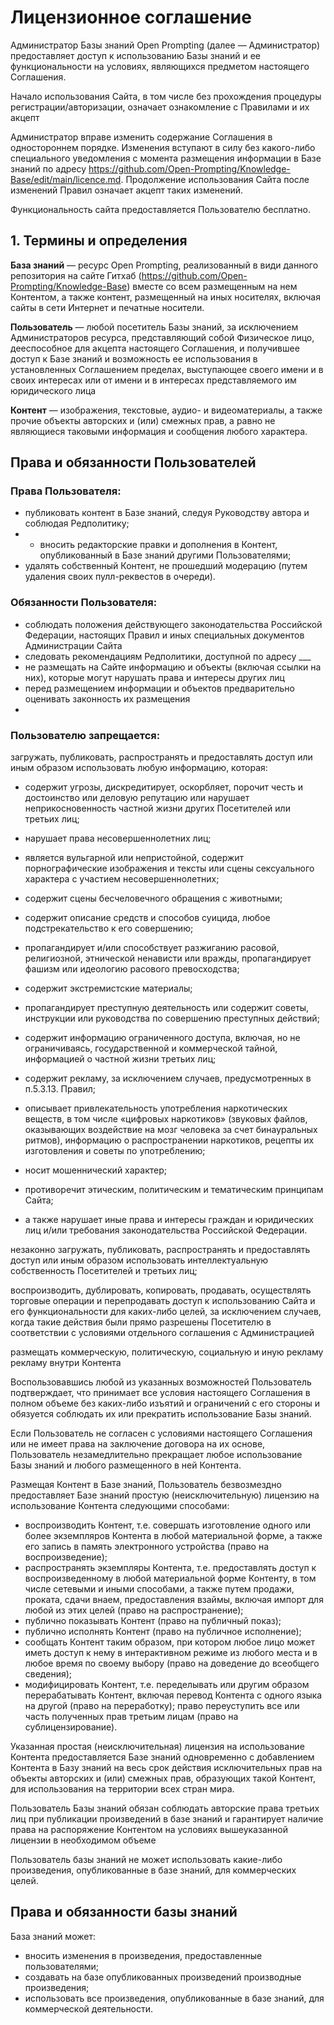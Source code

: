 # Лицензионное соглашение

Администратор Базы знаний Open Prompting (далее — Администратор) предоставляет доступ к использованию Базы знаний и ее функциональности на условиях, являющихся предметом настоящего Соглашения. 

Начало использования Сайта, в том числе без прохождения процедуры регистрации/авторизации, означает ознакомление с Правилами и их акцепт

Администратор вправе изменить содержание Соглашения в одностороннем порядке. Изменения вступают в силу без какого-либо специального уведомления с момента размещения информации в Базе знаний по адресу https://github.com/Open-Prompting/Knowledge-Base/edit/main/licence.md. Продолжение использования Сайта после изменений Правил означает акцепт таких изменений.

Функциональность сайта предоставляется Пользователю бесплатно.

## 1. Термины и определения

**База знаний** — ресурс Open Prompting, реализованный в види данного репозитория на сайте Гитхаб (https://github.com/Open-Prompting/Knowledge-Base) вместе со всем размещенным на нем Контентом, а также контент, размещенный на иных носителях, включая сайты в сети Интернет и печатные носители.

**Пользователь** — любой посетитель Базы знаний, за исключением Администраторов ресурса, представляющий собой Физическое лицо, дееспособное для акцепта настоящего Соглашения, и получившее доступ к Базе знаний и возможность ее использования в установленных Соглашением пределах, выступающее своего имени и в своих интересах или от имени и в интересах представляемого им юридического лица

**Контент** — изображения, текстовые, аудио- и видеоматериалы, а также прочие объекты авторских и (или) смежных прав, а равно не являющиеся таковыми информация и сообщения любого характера.

## Права и обязанности Пользователей

### Права Пользователя:
  * публиковать контент в Базе знаний, следуя Руководству автора и соблюдая Редполитику;
  *   * вносить редакторские правки и дополнения в Контент, опубликованный в Базе знаний другими Пользователями;
  * удалять собственный Контент, не прошедший модерацию (путем удаления своих пулл-реквестов в очереди).

### Обязанности Пользователя:
  * соблюдать положения действующего законодательства Российской Федерации, настоящих Правил и иных специальных документов Администрации Сайта
  * следовать рекомендациям Редполитики, доступной по адресу ___
  * не размещать на Сайте информацию и объекты (включая ссылки на них), которые могут нарушать права и интересы других лиц
  * перед размещением информации и объектов предварительно оценивать законность их размещения
  * 

### Пользователю запрещается:
загружать, публиковать, распространять и предоставлять доступ или иным образом использовать любую информацию, которая:

  * содержит угрозы, дискредитирует, оскорбляет, порочит честь и достоинство или деловую репутацию или нарушает неприкосновенность частной жизни других Посетителей или третьих лиц;

  * нарушает права несовершеннолетних лиц;

  * является вульгарной или непристойной, содержит порнографические изображения и тексты или сцены сексуального характера с участием несовершеннолетних;

  * содержит сцены бесчеловечного обращения с животными;

  * содержит описание средств и способов суицида, любое подстрекательство к его совершению;

  * пропагандирует и/или способствует разжиганию расовой, религиозной, этнической ненависти или вражды, пропагандирует фашизм или идеологию расового превосходства;

  * содержит экстремистские материалы;

  * пропагандирует преступную деятельность или содержит советы, инструкции или руководства по совершению преступных действий;

  * содержит информацию ограниченного доступа, включая, но не ограничиваясь, государственной и коммерческой тайной, информацией о частной жизни третьих лиц;

  * содержит рекламу, за исключением случаев, предусмотренных в п.5.3.13. Правил;

  * описывает привлекательность употребления наркотических веществ, в том числе «цифровых наркотиков» (звуковых файлов, оказывающих воздействие на мозг человека за счет бинауральных ритмов), информацию о распространении наркотиков, рецепты их изготовления и советы по употреблению;

  * носит мошеннический характер;

  * противоречит этическим, политическим и тематическим принципам Сайта;

  * а также нарушает иные права и интересы граждан и юридических лиц и/или требования законодательства Российской Федерации.

незаконно загружать, публиковать, распространять и предоставлять доступ или иным образом использовать интеллектуальную собственность Посетителей и третьих лиц;

воспроизводить, дублировать, копировать, продавать, осуществлять торговые операции и перепродавать доступ к использованию Сайта и его функциональности для каких-либо целей, за исключением случаев, когда такие действия были прямо разрешены Посетителю в соответствии с условиями отдельного соглашения с Администрацией

размещать коммерческую, политическую, социальную и иную рекламу рекламу внутри Контента



Воспользовавшись любой из указанных возможностей Пользователь подтверждает, что принимает все условия настоящего Соглашения в полном объеме без каких-либо изъятий и ограничений с его стороны и обязуется соблюдать их или прекратить использование Базы знаний. 

Если Пользователь не согласен с условиями настоящего Соглашения или не имеет права на заключение договора на их основе, Пользователь незамедлительно прекращает любое использование Базы знаний и любого размещенного в ней Контента.

Размещая Контент в Базе знаний, Пользователь безвозмездно предоставляет Базе знаний простую (неисключительную) лицензию на использование Контента следующими способами:
  * воспроизводить Контент, т.е. совершать изготовление одного или более экземпляров Контента в любой материальной форме, а также его запись в память электронного устройства (право на воспроизведение);
  * распространять экземпляры Контента, т.е. предоставлять доступ к воспроизведенному в любой материальной форме Контенту, в том числе сетевыми и иными способами, а также путем продажи, проката, сдачи внаем, предоставления взаймы, включая импорт для любой из этих целей (право на распространение);
  * публично показывать Контент (право на публичный показ);
  * публично исполнять Контент (право на публичное исполнение);
  * сообщать Контент таким образом, при котором любое лицо может иметь доступ к нему в интерактивном режиме из любого места и в любое время по своему выбору (право на доведение до всеобщего сведения);
  * модифицировать Контент, т.е. переделывать или другим образом перерабатывать Контент, включая перевод Контента с одного языка на другой (право на переработку);
право переуступить все или часть полученных прав третьим лицам (право на сублицензирование).

Указанная простая (неисключительная) лицензия на использование Контента предоставляется Базе знаний одновременно с добавлением Контента в Базу знаний на весь срок действия исключительных прав на объекты авторских и (или) смежных прав, образующих такой Контент, для использования на территории всех стран мира.

Пользователь Базы знаний обязан соблюдать авторские права третьих лиц при публикации произведений в базе знаний и гарантирует наличие права на распоряжение Контентом на условиях вышеуказанной лицензии в необходимом объеме

Пользователь базы знаний не может использовать какие-либо произведения, опубликованные в базе знаний, для коммерческих целей.


## Права и обязанности базы знаний

База знаний может:
  * вносить изменения в произведения, предоставленные пользователями;
  * создавать на базе опубликованных произведений производные произведения;
  * использовать все произведения, опубликованные в базе знаний, для коммерческой деятельности.
